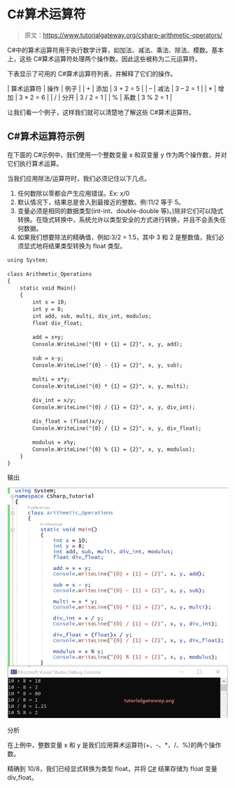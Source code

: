 # C#算术运算符

> 原文：<https://www.tutorialgateway.org/csharp-arithmetic-operators/>

C#中的算术运算符用于执行数学计算，如加法、减法、乘法、除法、模数。基本上，这些 C#算术运算符处理两个操作数。因此这些被称为二元运算符。

下表显示了可用的 C#算术运算符列表，并解释了它们的操作。

| 算术运算符 | 操作 | 例子 |
| + | 添加 | 3 + 2 = 5 |
| – | 减法 | 3 – 2 = 1 |
| * | 增加 | 3 * 2 = 6 |
| / | 分开 | 3 / 2 = 1 |
| % | 系数 | 3 % 2 = 1 |

让我们看一个例子，这样我们就可以清楚地了解这些 C#算术运算符。

## C#算术运算符示例

在下面的 C#示例中，我们使用一个整数变量 x 和双变量 y 作为两个操作数，并对它们执行算术运算。

当我们应用除法/运算符时，我们必须记住以下几点。

1.  任何数除以零都会产生应用错误。Ex: x/0
2.  默认情况下，结果总是舍入到最接近的整数。例:11/2 等于 5。
3.  变量必须是相同的数据类型(int-int、double-double 等)。)除非它们可以隐式转换。在隐式转换中，系统允许以类型安全的方式进行转换，并且不会丢失任何数据。
4.  如果我们想要除法的精确值，例如:3/2 = 1.5，其中 3 和 2 是整数值，我们必须显式地将结果类型转换为 float 类型。

```
using System;

class Arithmetic_Operations
{
    static void Main()
    {
        int x = 10;
        int y = 8;
        int add, sub, multi, div_int, modulus;
        float div_float;

        add = x+y;
        Console.WriteLine("{0} + {1} = {2}", x, y, add);

        sub = x-y;
        Console.WriteLine("{0} - {1} = {2}", x, y, sub);

        multi = x*y;
        Console.WriteLine("{0} * {1} = {2}", x, y, multi);

        div_int = x/y;
        Console.WriteLine("{0} / {1} = {2}", x, y, div_int);

        div_float = (float)x/y;
        Console.WriteLine("{0} / {1} = {2}", x, y, div_float);

        modulus = x%y;
        Console.WriteLine("{0} % {1} = {2}", x, y, modulus);
    }
}
```

输出

![C# Arithmetic Operators 1](img/1e51bccc6c0058bf71762fc3318f1329.png)

分析

在上例中，整数变量 x 和 y 是我们应用算术运算符(+、-、*、/、%)的两个操作数。

精确到 10/8，我们已经显式转换为类型 float，并将 [C#](https://www.tutorialgateway.org/csharp-tutorial/) 结果存储为 float 变量 div_float。